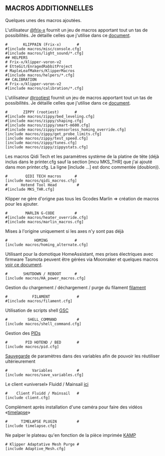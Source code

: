 ## MACROS ADDITIONNELLES

Quelques unes des macros ajoutées. 

L'utilisateur [@frix-x](https://github.com/Frix-x/klippain) fournit un jeu de macros apportant tout un tas de possibilités. Je détaille celles que j'utilise dans ce [document](./klippain.md).

```
#       KLIPPAIN (Frix-x)       #
#[include macros/misc/console.cfg]
#[include macros/light_sound/*.cfg]
## HELPERS
# Frix-x/klipper-voron-v2
# EtteGit/EnragedRabbitProject
# MapleLeafMakers/KlipperMacros
#[include macros/helpers/*.cfg]
## CALIBRATION
# Frix-x/klipper-voron-v2
#[include macros/calibration/*.cfg]
```

L'utilisateur [@rootiest](https://github.com/rootiest/zippy-klipper_config) fournit un jeu de macros apportant tout un tas de possibilités. Je détaille celles que j'utilise dans ce [document](./zippy.md).
```
#       ZIPPY (rootiest)       #
#[include macros/zippy/bed_leveling.cfg]
#[include macros/zippy/shaping.cfg]
#[include macros/zippy/smart-m600.cfg]
#[include macros/zippy/sensorless_homing_override.cfg]
[include macros/zippy/get_probe_limits.cfg]
[include macros/zippy/test_speed.cfg]
[include macros/zippy/tunes.cfg]
[include macros/zippy/zippystats.cfg]
```

Les macros Qidi Tech et les paramètres système de la platine de tête (déjà inclus dans le printer.cfg sauf la section [mcu MKS_THR] que j'ai ajouté dans mon printer.cfg. La ligne [include …] est donc commentée (doublon)).
```
#        QIDI TECH macros      #
[include macros/qidi_macros.cfg]
#      Hotend Tool Head         #
#[include MKS_THR.cfg]
```

Klipper ne gère d'origne pas tous les Gcodes Marlin => création de macros pour les ajouter.
```
#        MARLIN G-CODE         #
#[include macros/heater_override.cfg]
#[include macros/marlin_macros.cfg]
```

Mises à l'origine uniquement si les axes n'y sont pas déjà
```
#            HOMING            #
[include macros/homing_alternate.cfg]
```

Utilisant pour la domotique HomeAssistant, mes prises électriques avec firmware Tasmota peuvent être gérées via Moonraker et quelques macros [voir ce document](./ha.md).
```
#       SHUTDOWN / REBOOT      #
[include macros/HA_power_macros.cfg]
```

Gestion du chargement / déchargement / purge du filament [filament](filament.md) 
```
#           FILAMENT            #
#[include macros/filament.cfg]
```

Utilisation de scripts shell [GSC](../Upgrades/gcode_shell_command.md)
```
#         SHELL_COMMAND         #
[include macros/shell_command.cfg]
```

Gestion des [PIDs](./pids.md)
```
#        PID HOTEND / BED       #
[include macros/pid.cfg]
```

[Sauvegarde](variables.md) de paramètres dans des variables afin de pouvoir les réutiliser ultérieurement
```
#           Variables           #
[include macros/save_variables.cfg]
```

Le client «universel» Fluidd / Mainsail [ici](./fluidd-mainsail-client.md)
```
#    Client Fluidd / Mainsail   #
[include client.cfg]
```

Complément après installation d'une caméra pour faire des vidéos «[timelapse](../Upgrades/timelapse.md)»
```
#      TIMELAPSE PLUGIN         #
[include timelapse.cfg]
```

Ne palper le plateau qu'en fonction de la pièce imprimée [KAMP](./kamp.md)
```
# Klipper Adaptative Mesh Purge #
[include Adaptive_Mesh.cfg]
```

